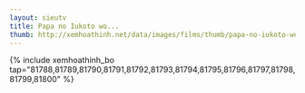 ```yaml
---
layout: sieutv
title: Papa no Iukoto wo...
thumb: http://xemhoathinh.net/data/images/films/thumb/papa-no-iukoto-wo-kikinasai-papa-no-iukoto-wo-kikinasai-2012.jpg
---
```

{% include xemhoathinh_bo tap="81788,81789,81790,81791,81792,81793,81794,81795,81796,81797,81798,81799,81800" %} 
